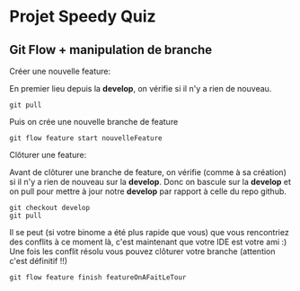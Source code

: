 # Projet Speedy Quiz

## Git Flow + manipulation de branche

Créer une nouvelle feature:

En premier lieu depuis la **develop**, on vérifie si il n'y a rien de nouveau.

```
git pull
```

Puis on crée une nouvelle branche de feature

```
git flow feature start nouvelleFeature
```

Clôturer une feature:

Avant de clôturer une branche de feature, on vérifie (comme à sa création) si il n'y a rien de nouveau sur la **develop**. Donc on bascule sur la **develop** et on pull pour mettre à jour notre **develop** par rapport à celle du repo github.

```
git checkout develop
git pull
```

Il se peut (si votre binome a été plus rapide que vous) que vous rencontriez des conflits à ce moment là, c'est maintenant que votre IDE est votre ami :)
Une fois les conflit résolu vous pouvez clôturer votre branche (attention c'est définitif !!)

```
git flow feature finish featureOnAFaitLeTour
```
